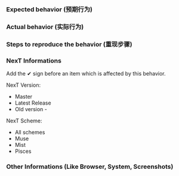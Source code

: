 
### Expected behavior (预期行为)


### Actual behavior (实际行为)


### Steps to reproduce the behavior (重现步骤)


### NexT Informations

Add the  ✔  sign before an item which is affected by this behavior.

NexT Version:

  -  Master
  -  Latest Release
  -  Old version - 

NexT Scheme:
  -  All schemes
  -  Muse
  -  Mist
  -  Pisces

### Other Informations (Like Browser, System, Screenshots)



